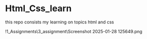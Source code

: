 # Html_Css_learn
this repo consists my learning on topics html and css 

!1_Assignments\3_assignment\Screenshot 2025-01-28 125649.png
